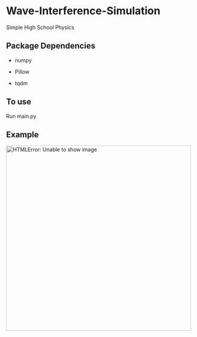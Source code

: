 # Wave-Interference-Simulation

Simple High School Physics

## Package Dependencies

* numpy

* Pillow

* tqdm

## To use

Run main.py

## Example

<img src=https://github.com/Leomotors/Wave-Interference-Simulation/blob/main/Example/Example_3.gif width=500px alt="HTMLError: Unable to show image">
